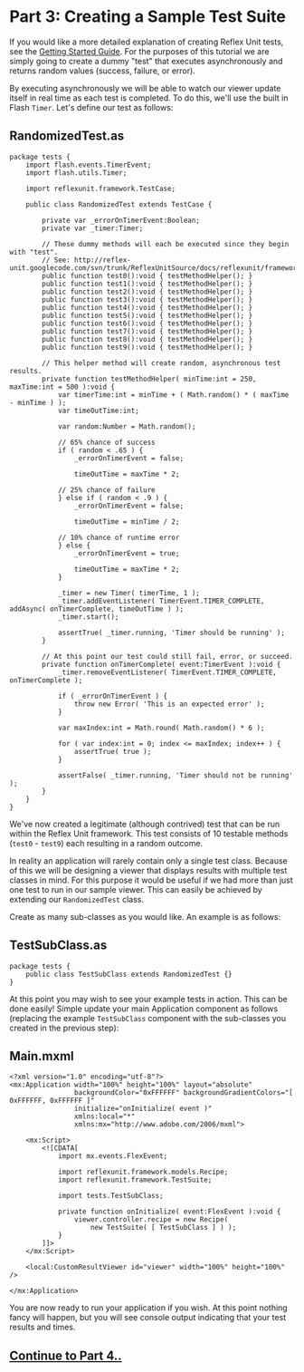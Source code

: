 # Part 3: Creating a Sample Test Suite #

If you would like a more detailed explanation of creating Reflex Unit tests, see the [Getting Started Guide](GettingStartedWithReflexUnit.md). For the purposes of this tutorial we are simply going to create a dummy "test" that executes asynchronously and returns random values (success, failure, or error).

By executing asynchronously we will be able to watch our viewer update itself in real time as each test is completed. To do this, we'll use the built in Flash `Timer`. Let's define our test as follows:

## RandomizedTest.as ##

```
package tests {
	import flash.events.TimerEvent;
	import flash.utils.Timer;
	
	import reflexunit.framework.TestCase;
	
	public class RandomizedTest extends TestCase {
		
		private var _errorOnTimerEvent:Boolean;
		private var _timer:Timer;
		
		// These dummy methods will each be executed since they begin with "test".
		// See: http://reflex-unit.googlecode.com/svn/trunk/ReflexUnitSource/docs/reflexunit/framework/models/Description.html
		public function test0():void { testMethodHelper(); }
		public function test1():void { testMethodHelper(); }
		public function test2():void { testMethodHelper(); }
		public function test3():void { testMethodHelper(); }
		public function test4():void { testMethodHelper(); }
		public function test5():void { testMethodHelper(); }
		public function test6():void { testMethodHelper(); }
		public function test7():void { testMethodHelper(); }
		public function test8():void { testMethodHelper(); }
		public function test9():void { testMethodHelper(); }
		
		// This helper method will create random, asynchronous test results.
		private function testMethodHelper( minTime:int = 250, maxTime:int = 500 ):void {
			var timerTime:int = minTime + ( Math.random() * ( maxTime - minTime ) ); 
			var timeOutTime:int;
			
			var random:Number = Math.random();
			
			// 65% chance of success
			if ( random < .65 ) {
				_errorOnTimerEvent = false;
				
				timeOutTime = maxTime * 2;
				
			// 25% chance of failure
			} else if ( random < .9 ) {
				_errorOnTimerEvent = false;
				
				timeOutTime = minTime / 2;
				
			// 10% chance of runtime error
			} else {
				_errorOnTimerEvent = true;
				
				timeOutTime = maxTime * 2;
			}
			
			_timer = new Timer( timerTime, 1 );
			_timer.addEventListener( TimerEvent.TIMER_COMPLETE, addAsync( onTimerComplete, timeOutTime ) );
			_timer.start();
			
			assertTrue( _timer.running, 'Timer should be running' );
		}
		
		// At this point our test could still fail, error, or succeed.
		private function onTimerComplete( event:TimerEvent ):void {
			_timer.removeEventListener( TimerEvent.TIMER_COMPLETE, onTimerComplete );
			
			if ( _errorOnTimerEvent ) {
				throw new Error( 'This is an expected error' );
			}
			
			var maxIndex:int = Math.round( Math.random() * 6 );
			
			for ( var index:int = 0; index <= maxIndex; index++ ) {
				assertTrue( true );
			}
			
			assertFalse( _timer.running, 'Timer should not be running' );
		}
	}
}
```

We've now created a legitimate (although contrived) test that can be run within the Reflex Unit framework. This test consists of 10 testable methods (`test0` - `test9`) each resulting in a random outcome.

In reality an application will rarely contain only a single test class. Because of this we will be designing a viewer that displays results with multiple test classes in mind. For this purpose it would be useful if we had more than just one test to run in our sample viewer. This can easily be achieved by extending our `RandomizedTest` class.

Create as many sub-classes as you would like. An example is as follows:

## TestSubClass.as ##

```
package tests {
	public class TestSubClass extends RandomizedTest {}
}
```

At this point you may wish to see your example tests in action. This can be done easily! Simple update your main Application component as follows (replacing the example `TestSubClass` component with the sub-classes you created in the previous step):

## Main.mxml ##

```
<?xml version="1.0" encoding="utf-8"?>
<mx:Application width="100%" height="100%" layout="absolute"
                backgroundColor="0xFFFFFF" backgroundGradientColors="[ 0xFFFFFF, 0xFFFFFF ]"
                initialize="onInitialize( event )"
                xmlns:local="*"
                xmlns:mx="http://www.adobe.com/2006/mxml">
	
	<mx:Script>
		<![CDATA[
			import mx.events.FlexEvent;
			
			import reflexunit.framework.models.Recipe;
			import reflexunit.framework.TestSuite;
			
			import tests.TestSubClass;
			
			private function onInitialize( event:FlexEvent ):void {
				viewer.controller.recipe = new Recipe(
					new TestSuite( [ TestSubClass ] ) );
			}
		]]>
	</mx:Script>
	
	<local:CustomResultViewer id="viewer" width="100%" height="100%" />
	
</mx:Application>
```

You are now ready to run your application if you wish. At this point nothing fancy will happen, but you will see console output indicating that your test results and times.

## [Continue to Part 4..](WritingYourOwnCustomViewer4.md) ##